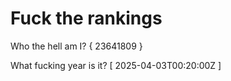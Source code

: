 # Fuck the rankings

Who the hell am I?
{ 23641809 }

What fucking year is it?
[ 2025-04-03T00:20:00Z ]
